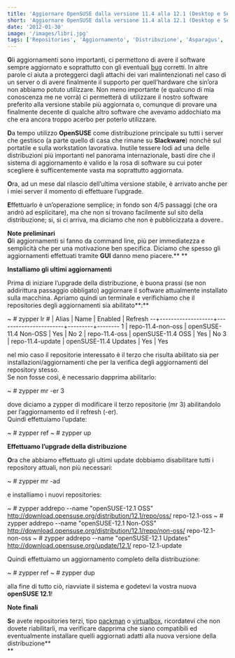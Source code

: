 ```yaml
---
title: 'Aggiornare OpenSUSE dalla versione 11.4 alla 12.1 (Desktop e Server)'
short: 'Aggiornare OpenSUSE dalla versione 11.4 alla 12.1 (Desktop e Server)'
date: '2012-01-30'
image: '/images/libri.jpg'
tags: ['Repositories', 'Aggiornamento', 'Distribuzione', 'Asparagus', 'Celadon', 'Linux', 'OpenSuSE', 'update', 'upgrade', 'zypper']
---
```


**G**li aggiornamenti sono importanti, ci permettono di avere il software sempre aggiornato e soprattutto con gli eventuali [bug](http://it.wikipedia.org/wiki/Bug) corretti. In altre parole ci aiuta a proteggerci dagli attachi dei vari malintenzionati nel caso di un server o di avere finalmente il supporto per quell’hardware che sin’ora non abbiamo potuto utilizzare. Non meno importante (e qualcuno di mia conoscenza me ne vorrà) ci permetterà di utilizzare il nostro software preferito alla versione stabile più aggiornata o, comunque di provare una finalmente decente di qualche altro software che avevamo addochiato ma che era ancora troppo acerbo per poterlo utilizzare.

**D**a tempo utilizzo **OpenSUSE** come distribuzione principale su tutti i server che gestisco (a parte quello di casa che rimane su **Slackware**) nonchè sul portatile e sulla workstation lavorativa. Inutile tessere lodi ad una delle distribuzioni più importanti nel panorama internazionale, basti dire che il sistema di aggiornamento è valido e la rosa di software su cui poter scegliere è sufficentemente vasta ma soprattutto aggiornata.

**O**ra, ad un mese dal rilascio dell’ultima versione stabile, è arrivato anche per i miei server il momento di effettuare l’upgrade.

**E**ffettuarlo è un’operazione semplice; in fondo son 4/5 passaggi (che ora andrò ad esplicitare), ma che non si trovano facilmente sul sito della distribuzione; si, si ci arriva, ma diciamo che non è pubblicizzata a dovere..

**Note preliminari**  
**G**li aggiornamenti si fanno da command line, più per immediatezza e semplicità che per una motivazione ben specifica. Diciamo che spesso gli aggiornamenti effettuati tramite **GUI** danno meno piacere.** **

**Installiamo gli ultimi aggiornamenti**

Prima di iniziare l’upgrade della distribuzione, è buona prassi (se non addirittura passaggio obbligato) aggiornare il software attualmente installato sulla macchina. Apriamo quindi un terminale e verifichiamo che il repositories degli aggiornamenti sia abilitato**:**

~ # zypper lr # | Alias             | Name                  | Enabled | Refresh --+-------------------+-----------------------+---------+-------- 1 | repo-11.4-non-oss | openSUSE-11.4 Non-OSS | Yes     | No     2 | repo-11.4-oss     | openSUSE-11.4 OSS     | Yes     | No     3 | repo-11.4-update  | openSUSE-11.4 Updates | Yes     | Yes

nel mio caso il repositorie interessato è il terzo che risulta abilitato sia per installazioni/aggiornamenti che per la verifica degli aggiornamenti del repository stesso.  
 Se non fosse così, è necessario dapprima abilitarlo:

~ # zypper mr -er 3

dove diciamo a zypper di modificare il terzo repositorie (mr 3) abilitandolo per l’aggiornamento ed il refresh (-er).  
 Quindi effettuiamo l’update:

~ # zypper ref ~ # zypper up

**Effettuamo l’upgrade della distribuzione**

**O**ra che abbiamo effettuato gli ultimi update dobbiamo disabilitare tutti i repository attuali, non più necessari:

~ # zypper mr -ad

e installiamo i nuovi repositories:

~ # zypper addrepo --name "openSUSE-12.1 OSS" http://download.opensuse.org/distribution/12.1/repo/oss/ repo-12.1-oss ~ # zypper addrepo --name "openSUSE-12.1 Non-OSS" http://download.opensuse.org/distribution/12.1/repo/non-oss/ repo-12.1-non-oss ~ # zypper addrepo --name "openSUSE-12.1 Updates" http://download.opensuse.org/update/12.1/ repo-12.1-update

Quindi effettuiamo un aggiornamento completo della distribuzione:

~ # zypper ref ~ # zypper dup

alla fine di tutto ciò, riavviate il sistema e godetevi la vostra nuova **openSUSE 12.1**!

**Note finali**

**S**e avete repositories terzi, tipo [packman](http://packman.links2linux.org/) o [virtualbox](https://www.virtualbox.org/wiki/Linux_Downloads), ricordatevi che non dovete riabilitarli, ma verificare dapprima che siano compatibili ed eventualmente installare quelli aggiornati adatti alla nuova versione della distribuzione**  
**